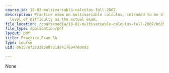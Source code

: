```yaml
---
course_id: 18-02-multivariable-calculus-fall-2007
description: Practice exam on multivariable calculus, intended to be of the same general
  level of difficulty as the actual exam.
file_location: /coursemedia/18-02-multivariable-calculus-fall-2007/b63578f2c33e58d781a54176947e0093_prac3a.pdf
file_type: application/pdf
layout: pdf
title: Practice Exam 3A
type: course
uid: b63578f2c33e58d781a54176947e0093

---
```

None